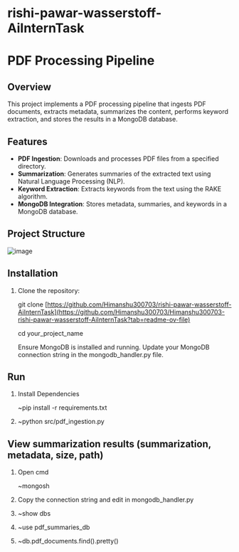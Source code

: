 # rishi-pawar-wasserstoff-AiInternTask
# PDF Processing Pipeline

## Overview
This project implements a PDF processing pipeline that ingests PDF documents, extracts metadata, summarizes the content, performs keyword extraction, and stores the results in a MongoDB database. 

## Features
- **PDF Ingestion**: Downloads and processes PDF files from a specified directory.
- **Summarization**: Generates summaries of the extracted text using Natural Language Processing (NLP).
- **Keyword Extraction**: Extracts keywords from the text using the RAKE algorithm.
- **MongoDB Integration**: Stores metadata, summaries, and keywords in a MongoDB database.

## Project Structure
![image](https://github.com/user-attachments/assets/f3d9da52-e2fd-4a7f-8350-7166decddbe2)

         


## Installation
1. Clone the repository:

   git clone [https://github.com/Himanshu300703/rishi-pawar-wasserstoff-AiInternTask](https://github.com/Himanshu300703/Himanshu300703-rishi-pawar-wasserstoff-AiInternTask?tab=readme-ov-file)
   
   cd your_project_name
   
   Ensure MongoDB is installed and running. Update your MongoDB connection string in the mongodb_handler.py file.

## Run

1.  Install Dependencies
   
    ~pip install -r requirements.txt

2. ~python src/pdf_ingestion.py

## View summarization results (summarization, metadata, size, path)

1. Open cmd 

    ~mongosh

2. Copy the connection string and edit in mongodb_handler.py

3. ~show dbs

4. ~use pdf_summaries_db

5. ~db.pdf_documents.find().pretty()
